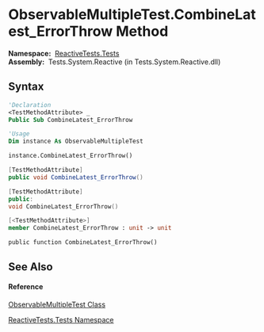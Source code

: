 # ObservableMultipleTest.CombineLatest\_ErrorThrow Method

**Namespace:**  [ReactiveTests.Tests](ReactiveTests.Tests\ReactiveTests.Tests.md)  
**Assembly:**  Tests.System.Reactive (in Tests.System.Reactive.dll)

## Syntax

```vb
'Declaration
<TestMethodAttribute> _
Public Sub CombineLatest_ErrorThrow
```

```vb
'Usage
Dim instance As ObservableMultipleTest

instance.CombineLatest_ErrorThrow()
```

```csharp
[TestMethodAttribute]
public void CombineLatest_ErrorThrow()
```

```c++
[TestMethodAttribute]
public:
void CombineLatest_ErrorThrow()
```

```fsharp
[<TestMethodAttribute>]
member CombineLatest_ErrorThrow : unit -> unit 
```

```jscript
public function CombineLatest_ErrorThrow()
```

## See Also

#### Reference

[ObservableMultipleTest Class](ObservableMultipleTest\ObservableMultipleTest.md)

[ReactiveTests.Tests Namespace](ReactiveTests.Tests\ReactiveTests.Tests.md)




